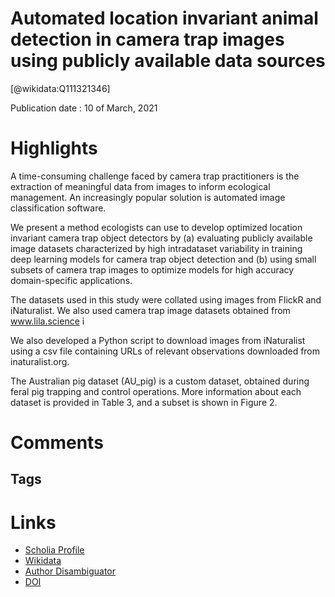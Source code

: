 
Automated location invariant animal detection in camera trap images using publicly available data sources
=========================================================================================================
  
  [@wikidata:Q111321346]  
  
Publication date : 10 of March, 2021  

# Highlights

A time-consuming challenge faced by camera trap practitioners is the extraction of meaningful data from images to inform ecological management. An increasingly popular solution is automated image classification software.

We present a method ecologists can use to develop optimized location invariant camera trap object detectors by (a) evaluating publicly available image datasets characterized by high intradataset variability in training deep learning models for camera trap object detection and (b) using small subsets of camera trap images to optimize models for high accuracy domain-specific applications.

The datasets used in this study were collated using images from FlickR and iNaturalist. We also used camera trap image datasets obtained from www.lila.science i

We also developed a Python script to download images from iNaturalist using a csv file containing URLs of relevant observations downloaded from inaturalist.org.

The Australian pig dataset (AU_pig) is a custom dataset, obtained during feral pig trapping and control operations. More information about each dataset is provided in Table 3, and a subset is shown in Figure 2.



# Comments

## Tags

# Links
  
 * [Scholia Profile](https://scholia.toolforge.org/work/Q111321346)  
 * [Wikidata](https://www.wikidata.org/wiki/Q111321346)  
 * [Author Disambiguator](https://author-disambiguator.toolforge.org/work_item_oauth.php?id=Q111321346&batch_id=&match=1&author_list_id=&doit=Get+author+links+for+work)  
 * [DOI](https://doi.org/10.1002/ECE3.7344)  
